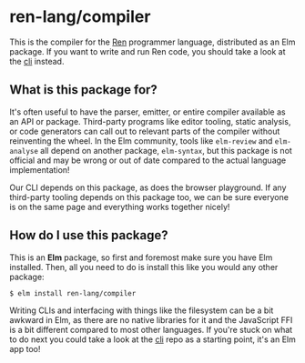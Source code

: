 # ren-lang/compiler

This is the compiler for the [Ren]() programmer language, distributed as an Elm
package. If you want to write and run Ren code, you should take a look at the
[cli](https://github.com/ren-lang/cli) instead.

## What is this package for?

It's often useful to have the parser, emitter, or entire compiler available as
an API or package. Third-party programs like editor tooling, static analysis, or
code generators can call out to relevant parts of the compiler without reinventing
the wheel. In the Elm community, tools like `elm-review` and `elm-analyse` all
depend on another package, `elm-syntax`, but this package is not official and may
be wrong or out of date compared to the actual language implementation!

Our CLI depends on this package, as does the browser playground. If any third-party
tooling depends on this package too, we can be sure everyone is on the same page
and everything works together nicely!

## How do I use this package?

This is an **Elm** package, so first and foremost make sure you have Elm installed.
Then, all you need to do is install this like you would any other package:

```
$ elm install ren-lang/compiler
```

Writing CLIs and interfacing with things like the filesystem can be a bit awkward
in Elm, as there are no native libraries for it and the JavaScript FFI is a bit
different compared to most other languages. If you're stuck on what to do next
you could take a look at the [cli](https://github.com/ren-lang/cli) repo as a
starting point, it's an Elm app too!
